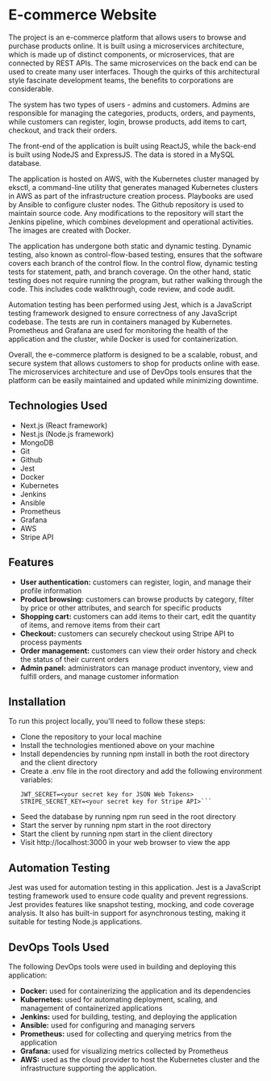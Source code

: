 # E-commerce Website
The project is an e-commerce platform that allows users to browse and purchase products online. It is built using a microservices architecture, which is made up of distinct components, or microservices, that are connected by REST APIs. The same microservices on the back end can be used to create many user interfaces. Though the quirks of this architectural style fascinate development teams, the benefits to corporations are considerable.

The system has two types of users - admins and customers. Admins are responsible for managing the categories, products, orders, and payments, while customers can register, login, browse products, add items to cart, checkout, and track their orders.

The front-end of the application is built using ReactJS, while the back-end is built using NodeJS and ExpressJS. The data is stored in a MySQL database.

The application is hosted on AWS, with the Kubernetes cluster managed by eksctl, a command-line utility that generates managed Kubernetes clusters in AWS as part of the infrastructure creation process. Playbooks are used by Ansible to configure cluster nodes. The Github repository is used to maintain source code. Any modifications to the repository will start the Jenkins pipeline, which combines development and operational activities. The images are created with Docker.

The application has undergone both static and dynamic testing. Dynamic testing, also known as control-flow-based testing, ensures that the software covers each branch of the control flow. In the control flow, dynamic testing tests for statement, path, and branch coverage. On the other hand, static testing does not require running the program, but rather walking through the code. This includes code walkthrough, code review, and code audit.

Automation testing has been performed using Jest, which is a JavaScript testing framework designed to ensure correctness of any JavaScript codebase. The tests are run in containers managed by Kubernetes. Prometheus and Grafana are used for monitoring the health of the application and the cluster, while Docker is used for containerization.

Overall, the e-commerce platform is designed to be a scalable, robust, and secure system that allows customers to shop for products online with ease. The microservices architecture and use of DevOps tools ensures that the platform can be easily maintained and updated while minimizing downtime.

## Technologies Used
- Next.js (React framework)
- Nest.js (Node.js framework)
- MongoDB
- Git
- Github
- Jest
- Docker
- Kubernetes
- Jenkins
- Ansible
- Prometheus
- Grafana
- AWS
- Stripe API

## Features
- **User authentication:** customers can register, login, and manage their profile information
- **Product browsing:** customers can browse products by category, filter by price or other attributes, and search for specific products
- **Shopping cart:** customers can add items to their cart, edit the quantity of items, and remove items from their cart
- **Checkout:** customers can securely checkout using Stripe API to process payments
- **Order management:** customers can view their order history and check the status of their current orders
- **Admin panel:** administrators can manage product inventory, view and fulfill orders, and manage customer information

## Installation
To run this project locally, you'll need to follow these steps:
- Clone the repository to your local machine
- Install the technologies mentioned above on your machine
- Install dependencies by running npm install in both the root directory and the client directory
- Create a .env file in the root directory and add the following environment variables:
   ```MONGO_URI=<your MongoDB connection string>
  JWT_SECRET=<your secret key for JSON Web Tokens>
  STRIPE_SECRET_KEY=<your secret key for Stripe API>```
- Seed the database by running npm run seed in the root directory
- Start the server by running npm start in the root directory
- Start the client by running npm start in the client directory
- Visit http://localhost:3000 in your web browser to view the app

## Automation Testing
Jest was used for automation testing in this application. Jest is a JavaScript testing framework used to ensure code quality and prevent regressions. Jest provides features like snapshot testing, mocking, and code coverage analysis. It also has built-in support for asynchronous testing, making it suitable for testing Node.js applications.

## DevOps Tools Used
The following DevOps tools were used in building and deploying this application:
- **Docker:** used for containerizing the application and its dependencies
- **Kubernetes:** used for automating deployment, scaling, and management of containerized applications
- **Jenkins:** used for building, testing, and deploying the application
- **Ansible:** used for configuring and managing servers
- **Prometheus:** used for collecting and querying metrics from the application
- **Grafana:** used for visualizing metrics collected by Prometheus
- **AWS:** used as the cloud provider to host the Kubernetes cluster and the infrastructure supporting the application. 
